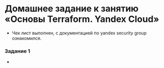 # Домашнее задание к занятию «Основы Terraform. Yandex Cloud»

* Чек лист выполнен, с документацией по yandex security group ознакомился.

### Задание 1

* 